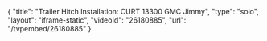 {
    "title": "Trailer Hitch Installation: CURT 13300 GMC Jimmy",
    "type": "solo",
    "layout": "iframe-static",
    "videoId": "26180885",
    "url": "\/tvpembed\/26180885"
}